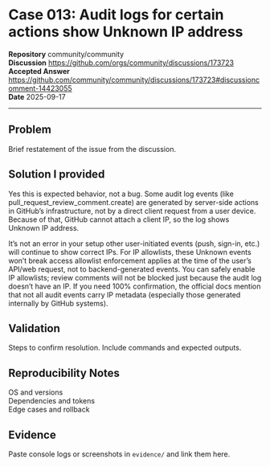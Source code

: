 # Case 013: Audit logs for certain actions show Unknown IP address

**Repository** community/community  
**Discussion** https://github.com/orgs/community/discussions/173723  
**Accepted Answer** https://github.com/community/community/discussions/173723#discussioncomment-14423055  
**Date** 2025-09-17

---

## Problem
Brief restatement of the issue from the discussion.

## Solution I provided
Yes  this is expected behavior, not a bug. Some audit log events (like pull_request_review_comment.create) are generated by server-side actions in GitHub’s infrastructure, not by a direct client request from a user device. Because of that, GitHub cannot attach a client IP, so the log shows Unknown IP address.

It’s not an error in your setup  other user-initiated events (push, sign-in, etc.) will continue to show correct IPs.
For IP allowlists, these Unknown events won’t break access  allowlist enforcement applies at the time of the user’s API/web request, not to backend-generated events.
You can safely enable IP allowlists; review comments will not be blocked just because the audit log doesn’t have an IP.
If you need 100% confirmation, the official docs mention that not all audit events carry IP metadata (especially those generated internally by GitHub systems).

## Validation
Steps to confirm resolution. Include commands and expected outputs.

## Reproducibility Notes
OS and versions  
Dependencies and tokens  
Edge cases and rollback

## Evidence
Paste console logs or screenshots in `evidence/` and link them here.

